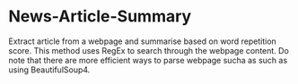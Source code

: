 # News-Article-Summary
Extract article from a webpage and summarise based on word repetition score.
This method uses RegEx to search through the webpage content. Do note that there are more efficient ways to parse webpage sucha as such as using BeautifulSoup4.
